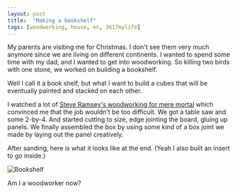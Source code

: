 ```yaml
---
layout: post
title:  "Making a bookshelf"
tags: [woodworking, house, en, 3617mylife]
---
```




My parents are visiting me for Christmas. I don't see them very much
anymore since we are living on different continents. I wanted to spend
some time with my dad, and I wanted to get into woodworking. So
killing two birds with one stone, we worked on building a bookshelf.

Well I call it a book shelf, but what I want to build a cubes that
will be eventually painted and stacked on each other.

I watched a lot of [Steve Ramsey's woodworking for mere
mortal](https://www.youtube.com/user/stevinmarin/videos) which
convinced me that the job wouldn't be too difficult. We got a table
saw and some 2-by-4. And started cutting to size, edge jointing the
board, gluing up panels. We finally assembled the box by using some
kind of a box joint we made by laying out the panel creatively.

After sanding, here is what it looks like at the end. (Yeah I also
built an insert to go inside.)

![Bookshelf](/blog/data/documents/woodworking/2019-12-bookshelf-1/20191227_160256.jpg )

Am I a woodworker now?

